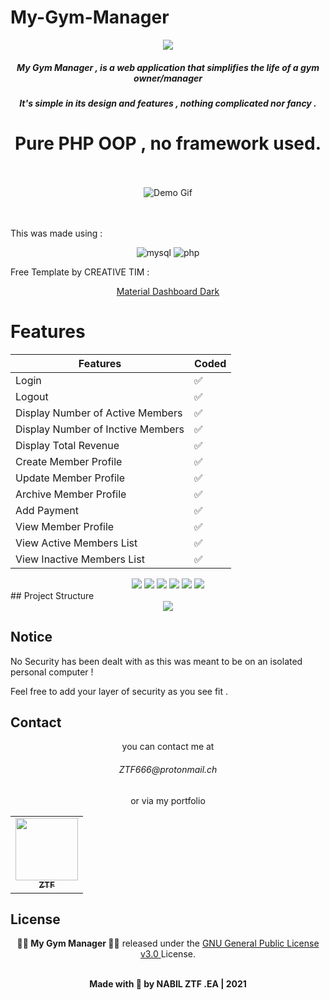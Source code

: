 # My-Gym-Manager

<div align="center">

![](https://vistr.dev/badge?repo=ZTF666.My_Gym_Manager)

<p><h5>My Gym Manager , is a web application that simplifies the life of a gym owner/manager<h5> <p>
<p><h5>It's simple in its design and features , nothing complicated nor fancy .</h5></p>
<p><h1>Pure PHP OOP , no framework used. </h1></p>
<br>
<br>

<div align="center">
<img src="/readmegif/gym-manager-git.gif" alt="Demo Gif" width="" />
</div>

</div>
<br><br>
<p>This was made using : </p>

<div align="center">
 <img src="https://www.vectorlogo.zone/logos/mysql/mysql-horizontal.svg" alt="mysql" width="" />
 <img src="https://www.vectorlogo.zone/logos/php/php-horizontal.svg" alt="php"  />
</div>
<p>Free Template by CREATIVE TIM : </p>
<div align="center">

[Material Dashboard Dark](https://www.creative-tim.com/product/material-dashboard-dark)

</div>

# Features

| Features                          | Coded |
| --------------------------------- | ----- |
| Login                             | ✅    |
| Logout                            | ✅    |
| Display Number of Active Members  | ✅    |
| Display Number of Inctive Members | ✅    |
| Display Total Revenue             | ✅    |
| Create Member Profile             | ✅    |
| Update Member Profile             | ✅    |
| Archive Member Profile            | ✅    |
| Add Payment                       | ✅    |
| View Member Profile               | ✅    |
| View Active Members List          | ✅    |
| View Inactive Members List        | ✅    |

<div align="center">
<img src="https://firebasestorage.googleapis.com/v0/b/stocking-pictures.appspot.com/o/profile.png?alt=media&token=088802fa-3387-4cf0-9a38-67f9d25a1f26"  />
<img src="https://firebasestorage.googleapis.com/v0/b/stocking-pictures.appspot.com/o/memberlist.png?alt=media&token=c36d8083-5201-41bd-b56e-197b36024379"  />
<img src="https://firebasestorage.googleapis.com/v0/b/stocking-pictures.appspot.com/o/lists.png?alt=media&token=bb6b0361-27a9-435e-bacf-a26f6374d96b"  />
<img src="https://firebasestorage.googleapis.com/v0/b/stocking-pictures.appspot.com/o/dashboard.png?alt=media&token=1c8a1023-d011-48b6-ab67-6ec3b4e44271"  />
<img src="https://firebasestorage.googleapis.com/v0/b/stocking-pictures.appspot.com/o/archive.png?alt=media&token=af310900-402c-4553-a26c-16b273278926"  />
<img src="https://firebasestorage.googleapis.com/v0/b/stocking-pictures.appspot.com/o/add.png?alt=media&token=a3fbfe86-5b9c-4b39-b6db-f41d7f02e4b3"  />

</div>
## Project Structure

<div align="center">
<img src="https://firebasestorage.googleapis.com/v0/b/stocking-pictures.appspot.com/o/struct.png?alt=media&token=433eeb2e-1116-4f2e-8f2c-07f9004d3c77"  />
</div>

## Notice

<p>No Security has been dealt with as this was meant to be on an isolated personal computer !</p>

<p>Feel free to add your layer of security as you see fit .</p>

## Contact

<div align="center">
<p>you can contact me at <h6>ZTF666@protonmail.ch</h6> or via my portfolio</p>

<table>
  <tr>
    <td align="center"><a href="https://ztfportfolio.web.app/" target='_blank'><img src="https://avatars1.githubusercontent.com/u/32502988?v=4" width="100px;" alt=""/><br /><sub><b>ZTF</b></sub></a></td>
  </tr>
</table>

</div>

## License

<div align="center">

**👨‍💻 My Gym Manager 👨‍💻** released under the [GNU General Public License v3.0 ](LICENSE) License.
<br><br>

<strong><p>Made with 🖤 by NABIL ZTF .EA | 2021 </p> </strong>

</div>
